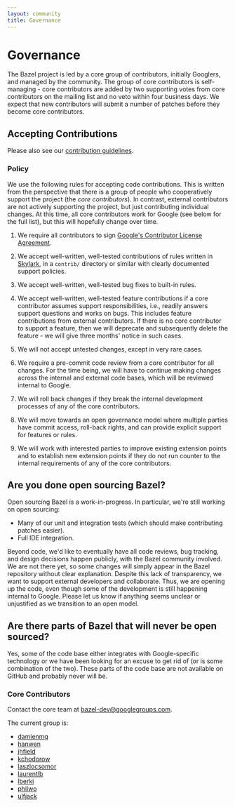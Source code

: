 ```yaml
---
layout: community
title: Governance
---
```


# Governance

The Bazel project is led by a core group of contributors, initially Googlers, and managed by the
community. The group of core contributors is self-managing - core contributors are added by two
supporting votes from core contributors on the mailing list and no veto within four business days.
We expect that new contributors will submit a number of patches before they become core
contributors.

## Accepting Contributions

Please also see our [contribution guidelines](contributing.html).

### Policy

We use the following rules for accepting code contributions. This is written from the perspective
that there is a group of people who cooperatively support the project (the *core contributors*). In
contrast, external contributors are not actively supporting the project, but just contributing
individual changes. At this time, all core contributors work for Google (see below for the full
list), but this will hopefully change over time.

1. We require all contributors to sign [Google's Contributor License
   Agreement](https://cla.developers.google.com/).

2. We accept well-written, well-tested contributions of rules written in
   [Skylark](docs/skylark/concepts.html), in a `contrib/` directory or similar with clearly documented
   support policies.

3. We accept well-written, well-tested bug fixes to built-in rules.

4. We accept well-written, well-tested feature contributions if a core contributor assumes support
   responsibilities, i.e., readily answers support questions and works on bugs. This includes
   feature contributions from external contributors. If there is no core contributor to support a
   feature, then we will deprecate and subsequently delete the feature - we will give three months'
   notice in such cases.

5. We will not accept untested changes, except in very rare cases.

6. We require a pre-commit code review from a core contributor for all changes. For the time being,
   we will have to continue making changes across the internal and external code bases, which will
   be reviewed internal to Google.

7. We will roll back changes if they break the internal development processes of any of the core
   contributors.

8. We will move towards an open governance model where multiple parties have commit access,
   roll-back rights, and can provide explicit support for features or rules.

9. We will work with interested parties to improve existing extension points and to establish new
    extension points if they do not run counter to the internal requirements of any of the core
    contributors.

## Are you done open sourcing Bazel?

Open sourcing Bazel is a work-in-progress. In particular, we're still working on open sourcing:

* Many of our unit and integration tests (which should make contributing patches easier).
* Full IDE integration.

Beyond code, we'd like to eventually have all code reviews, bug tracking, and design decisions
happen publicly, with the Bazel community involved. We are not there yet, so some changes will
simply appear in the Bazel repository without clear explanation. Despite this lack of
transparency, we want to support external developers and collaborate. Thus, we are opening up the
code, even though some of the development is still happening internal to Google. Please let us know
if anything seems unclear or unjustified as we transition to an open model.

## Are there parts of Bazel that will never be open sourced?

Yes, some of the code base either integrates with Google-specific technology or we have been looking
for an excuse to get rid of (or is some combination of the two). These parts of the code base are
not available on GitHub and probably never will be.

### Core Contributors

<p class="lead">
Contact the core team at <a href="mailto:bazel-dev@googlegroups.com">
bazel-dev@googlegroups.com</a>.
</p>

The current group is:

 - [damienmg](https://github.com/damienmg)
 - [hanwen](https://github.com/hanwen)
 - [jhfield](https://github.com/jhfield)
 - [kchodorow](https://github.com/kchodorow)
 - [laszlocsomor](https://github.com/laszlocsomor)
 - [laurentlb](https://github.com/laurentlb)
 - [lberki](https://github.com/lberki)
 - [philwo](https://github.com/philwo)
 - [ulfjack](https://github.com/ulfjack)
